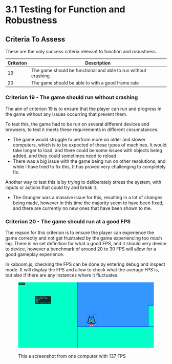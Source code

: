 # 3.1 Testing for Function and Robustness

## Criteria To Assess

These are the only success criteria relevant to function and robustness.

| Criterion | Description                                                     |
| --------- | --------------------------------------------------------------- |
| 19        | The game should be functional and able to run without crashing. |
| 20        | The game should be able to with a good frame rate               |

### Criterion 19 - The game should run without crashing

The aim of criterion 19 is to ensure that the player can run and progress in the game without any issues occurring that prevent them.

To test this, the game had to be run on several different devices and browsers, to test it meets these requirements in different circumstances.

* The game would struggle to perform more on older and slower computers, which is to be expected of these types of machines. It would take longer to load, and there could be some issues with objects being added, and they could sometimes need to reload.
* There was a big issue with the game being run on other resolutions, and while I have tried to fix this, It has proved very challenging to completely fix.

Another way to test this is by trying to deliberately stress the system, with inputs or actions that could try and break it.&#x20;

* The Grungler was a massive issue for this, resulting in a lot of changes being made, however in this time the majority seem to have been fixed, and there are currently no new ones that have been shown to me.

### Criterion 20 - The game should run at a good FPS

The reason for this criterion is to ensure the player can experience the game correctly and not get frustrated by the game experiencing too much lag. There is no set definition for what a good FPS, and it should very device to device, however a benchmark of around 20 to 30 FPS will allow for a good gameplay experience.

In kaboom.js, checking the FPS can be done by entering debug and inspect mode. It will display the FPS and allow to check what the average FPS is, but also if there are any instances where it fluctuates.

<figure><img src="../.gitbook/assets/image.png" alt=""><figcaption><p>This a screenshot from one computer with 137 FPS</p></figcaption></figure>
